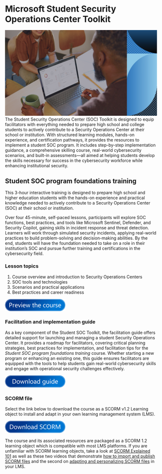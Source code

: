 # Microsoft Student Security Operations Center Toolkit
![Alt text](/i/hero.png?raw=true "Hero Image")
The Student Security Operations Center (SOC) Toolkit is designed to equip facilitators with everything needed to prepare high school and college students to actively contribute to a Security Operations Center at their school or institution. With structured learning modules, hands-on experience, and certification pathways, it provides the resources to implement a student SOC program. It includes step-by-step implementation guidance, a comprehensive skilling course, real-world cybersecurity scenarios, and built-in assessments—all aimed at helping students develop the skills necessary for success in the cybersecurity workforce while enhancing institutional security.

## Student SOC program foundations training

This 3-hour interactive training is designed to prepare  high school and higher education students with the hands-on experience and practical knowledge needed to actively contribute to a Security Operations Center (SOC) at their school or institution.

Over four 45-minute, self-paced lessons, participants will explore SOC functions, best practices, and tools like Microsoft Sentinel, Defender, and Security Copilot, gaining skills in incident response and threat detection. Learners will work through simulated security incidents, applying real-world practices to build problem-solving and decision-making abilities. By the end, students will have the foundation needed to take on a role in their institution’s SOC and pursue further training and certifications in the cybersecurity field.

### Lesson topics
1. Course overview and introduction to Security Operations Centers
2. SOC tools and technologies
3. Scenarios and practical applications
4. Best practices and career readiness

[<img src="/source/i/preview.png" alt="Preview the interactive course" width="200"/>](https://microsoft.github.io/SOC/content/#)

### Facilitation and implementation guide
As a key component of the Student SOC Toolkit, the facilitation guide offers detailed support for launching and managing a student Security Operations Center. It provides a roadmap for facilitators, covering critical planning strategies, best practices for implementation, and facilitation tips for the _Student SOC program foundations training_ course. Whether starting a new program or enhancing an existing one, this guide ensures facilitators are equipped with the tools to help students gain real-world cybersecurity skills and engage with operational security challenges effectively.

[<img src="/source/i/guide.png" alt="Download the facilitation guide" width="200"/>](https://microsoft.github.io/SOC/resources/SOC-Students-Implementation-Guide_April2025.docx)

### SCORM file
Select the link below to download the course as a SCORM v1.2 Learning object to install and adapt in your own learning management system (LMS).

[<img src="/source/i/scorm.png" alt="Download the SCORM zip file" width="200"/>](https://microsoft.github.io/SOC/source/SCORM/student-soc-program-foundations-training-scorm12.zip)

The course and its associated resources are packaged as a SCORM 1.2 learning object which is compatible with most LMS platforms. If you are unfamiliar with SCORM learning objects, take a look at [SCORM Explained 101](https://scorm.com/scorm-explained/one-minute-scorm-overview/) as well as these two videos that demonstrate [how to import and publish SCORM files](https://k12blueprint.com/sites/default/files/elearning/SCORM-1%20Import%20and%20Publish.mp4) and the second on [adapting and personalizing SCORM files](https://k12blueprint.com/sites/default/files/elearning/SCORM%202%20Personalize.mp4) in your LMS.
